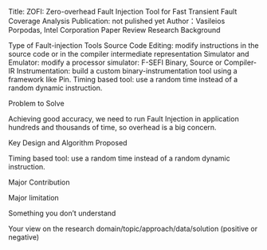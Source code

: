 Title: ZOFI: Zero-overhead Fault Injection Tool for Fast Transient Fault Coverage Analysis
Publication: not pulished yet
Author：Vasileios Porpodas, Intel Corporation 
Paper Review
Research Background

Type of Fault-injection Tools
 Source Code Editing: modify instructions in the source code or in the compiler intermediate representation
 Simulator and Emulator: modify a processor simulator: F-SEFI
 Binary, Source or Compiler-IR Instrumentation: build a custom binary-instrumentation tool using a framework like Pin.
 Timing based tool: use a random time instead of a random dynamic instruction.

Problem to Solve

Achieving good accuracy, we need to run Fault Injection in application hundreds and thousands of time, so overhead is a big concern.

Key Design and Algorithm Proposed

Timing based tool: use a random time instead of a random dynamic instruction.

Major Contribution

Major limitation

Something you don’t understand

Your view on the research domain/topic/approach/data/solution (positive or negative)
